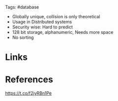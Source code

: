 Tags: #database

- Globally unique, collision is only theoretical
- Usage in Distributed systems
- Security wise: Hard to predict
- 128 bit storage, alphanumeric, Needs more space
- No sorting

# Links

# References
https://t.co/f2jyRBn1Pe